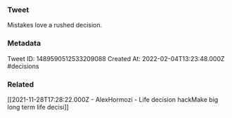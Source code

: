 ### Tweet
Mistakes love a rushed decision.

### Metadata
Tweet ID: 1489590512533209088
Created At: 2022-02-04T13:23:48.000Z
#decisions

### Related
[[2021-11-28T17:28:22.000Z - AlexHormozi - Life decision hackMake big long term life decisi]]

